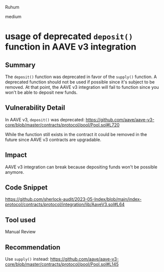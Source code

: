 Ruhum

medium

# usage of deprecated `deposit()` function in AAVE v3 integration

## Summary
The `deposit()` function was deprecated in favor of the `supply()` function. A deprecated function should not be used if possible since it's subject to be removed. At that point, the AAVE v3 integration will fail to function since you won't be able to deposit new funds.

## Vulnerability Detail
In AAVE v3, `deposit()` was deprecated: https://github.com/aave/aave-v3-core/blob/master/contracts/protocol/pool/Pool.sol#L720

While the function still exists in the contract it could be removed in the future since AAVE v3 contracts are upgradable.

## Impact
AAVE v3 integration can break because depositing funds won't be possible anymore.

## Code Snippet
https://github.com/sherlock-audit/2023-05-Index/blob/main/index-protocol/contracts/protocol/integration/lib/AaveV3.sol#L64

## Tool used

Manual Review

## Recommendation
Use `supply()` instead: https://github.com/aave/aave-v3-core/blob/master/contracts/protocol/pool/Pool.sol#L145